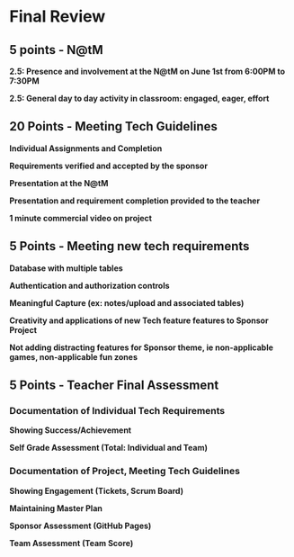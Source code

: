 # Final Review

## 5 points - N@tM

**2.5: Presence and involvement at the N@tM on June 1st from 6:00PM to 7:30PM**

**2.5: General day to day activity in classroom: engaged, eager, effort**



## 20 Points - Meeting Tech Guidelines

**Individual Assignments and Completion**

**Requirements verified and accepted by the sponsor**

**Presentation at the N@tM**

**Presentation and requirement completion provided to the teacher**

**1 minute commercial video on project**



## 5 Points - Meeting new tech requirements

**Database with multiple tables**

**Authentication and authorization controls**

**Meaningful Capture (ex: notes/upload and associated tables)**

**Creativity and applications of new Tech feature features to Sponsor Project**

**Not adding distracting features for Sponsor theme, ie non-applicable games, non-applicable fun zones**


## 5 Points - Teacher Final Assessment

### Documentation of Individual Tech Requirements

**Showing Success/Achievement**

**Self Grade Assessment (Total: Individual and Team)**

### Documentation of Project, Meeting Tech Guidelines
**Showing Engagement (Tickets, Scrum Board)**

**Maintaining Master Plan**

**Sponsor Assessment (GitHub Pages)**

**Team Assessment (Team Score)**
